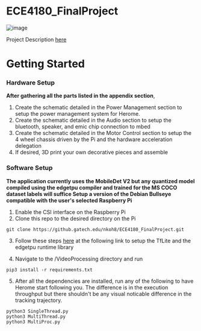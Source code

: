 # ECE4180_FinalProject
![image](https://github.gatech.edu/storage/user/36924/files/f3635698-ef15-46a8-bdad-d2ec784cee50)

Project Description [here](https://github.gatech.edu/pages/nkoh8/ECE4180_FinalProject/)

# Getting Started

### Hardware Setup 
**After gathering all the parts listed in the appendix section**,
1. Create the schematic detailed in the Power Management section to setup the power management system for Herome.
2. Create the schematic detailed in the Audio section to setup the bluetooth, speaker, and emic chip connection to mbed
3. Create the schematic detailed in the Motor Control section to setup the 4 wheel chassis driven by the Pi and the hardware acceleration delegation
4. If desired, 3D print your own decorative pieces and assemble

### Software Setup
**The application currently uses the MobileDet V2 but any quantized model compiled using the edgetpu compiler and trained for the MS COCO dataset labels will suffice
Setup a version of the Debian Bullseye compatible with the user's selected Raspberry Pi**

1. Enable the CSI interface on the Raspberry Pi
2. Clone this repo to the desired directory on the Pi
```
git clone https://github.gatech.edu/nkoh8/ECE4180_FinalProject.git
```

3. Follow these steps [here](https://coral.ai/docs/edgetpu/tflite-python/) at the following link to setup the TfLite and the edgetpu runtime library

4. Navigate to the /VideoProcessing directory and run
```
pip3 install -r requirements.txt
```

5. After all the dependencies are installed, run any of the following to have Herome start following you. The difference is in the execution throughput but there shouldn't be any visual noticable difference in the tracking trajectory.
```
python3 SingleThread.py
python3 MultiThread.py
python3 MultiProc.py
```

